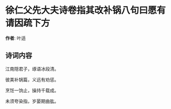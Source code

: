 # 徐仁父先大夫诗卷指其改补锅八句曰愿有请因疏下方

**作者**: 叶适

## 诗词内容

江南隠君子，琢语冰段清。

彼美补锅篇，义远有劝惩。

烹饪一饷止，操持千载成。

未须夸染指，岁晏期曲肱。

